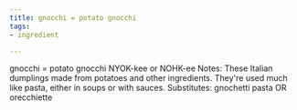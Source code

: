 ```yaml
---
title: gnocchi = potato gnocchi
tags:
- ingredient

---
```

gnocchi = potato gnocchi NYOK-kee or NOHK-ee Notes: These Italian dumplings made from potatoes and other ingredients. They're used much like pasta, either in soups or with sauces. Substitutes: gnochetti pasta OR orecchiette
